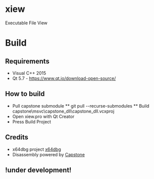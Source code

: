 # xiew

Executable File View

# Build
## Requirements
* Visual C++ 2015
* Qt 5.7 - https://www.qt.io/download-open-source/

## How to build
* Pull capstone submodule
** git pull --recurse-submodules
** Build capstone\msvc\capstone_dll\capstone_dll.vcxproj
* Open xiew.pro with Qt Creator
* Press Build Project


## Credits

- x64dbg project [x64dbg](https://github.com/x64dbg)
- Disassembly powered by [Capstone](http://capstone-engine.org)

## !under development!
